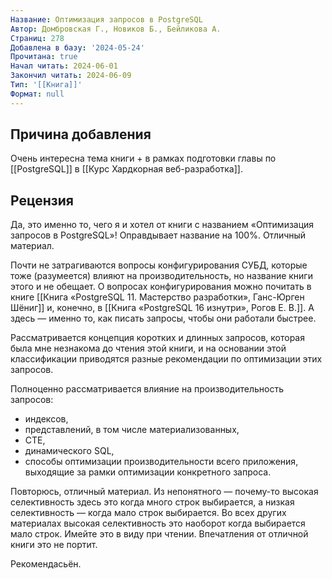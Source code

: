 ```yaml
---
Название: Оптимизация запросов в PostgreSQL
Автор: Домбровская Г., Новиков Б., Бейликова А.
Страниц: 278
Добавлена в базу: '2024-05-24'
Прочитана: true
Начал читать: 2024-06-01
Закончил читать: 2024-06-09
Тип: '[[Книга]]'
Формат: null
---
```

## Причина добавления

Очень интересна тема книги + в рамках подготовки главы по [[PostgreSQL]] в [[Курс Хардкорная веб-разработка]].

## Рецензия

Да, это именно то, чего я и хотел от книги с названием «Оптимизация запросов в PostgreSQL»! Оправдывает название на 100%. Отличный материал.

Почти не затрагиваются вопросы конфигурирования СУБД, которые тоже (разумеется) влияют на производительность, но название книги этого и не обещает. О вопросах конфигурирования можно почитать в книге [[Книга «PostgreSQL 11. Мастерство разработки», Ганс-Юрген Шёниг]] и, конечно, в [[Книга «PostgreSQL 16 изнутри», Рогов Е. В.]]. А здесь — именно то, как писать запросы, чтобы они работали быстрее.

Рассматривается концепция коротких и длинных запросов, которая была мне незнакома до чтения этой книги, и на основании этой классификации приводятся разные рекомендации по оптимизации этих запросов.

Полноценно рассматривается влияние на производительность запросов:

- индексов,
- представлений, в том числе материализованных,
- CTE,
- динамического SQL,
- способы оптимизации производительности всего приложения, выходящие за рамки оптимизации конкретного запроса.

Повторюсь, отличный материал. Из непонятного — почему-то высокая селективность здесь это когда много строк выбирается, а низкая селективность — когда мало строк выбирается. Во всех других материалах высокая селективность это наоборот когда выбирается мало строк. Имейте это в виду при чтении. Впечатления от отличной книги это не портит.

Рекомендасьён.
